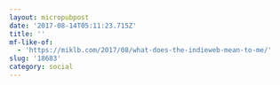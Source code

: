```yaml
---
layout: micropubpost
date: '2017-08-14T05:11:23.715Z'
title: ''
mf-like-of:
  - 'https://miklb.com/2017/08/what-does-the-indieweb-mean-to-me/'
slug: '18683'
category: social
---
```

